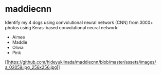 # maddiecnn
Identify my 4 dogs using convolutional neural network (CNN) from 3000+ photos using Keras-based convolutional neural network:
- Aimee
- Maddie
- Olivia
- Pink

[[https://github.com/hideyukiinada/maddiecnn/blob/master/assets/images/a_02059.jpg_256x256.jpg]]
